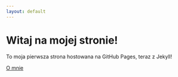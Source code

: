 ```yaml
---
layout: default
---
```


# Witaj na mojej stronie!

To moja pierwsza strona hostowana na GitHub Pages, teraz z Jekyll!

[O mnie](./about)
